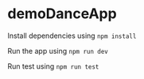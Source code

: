 # demoDanceApp

Install dependencies using
`npm install` 

Run the app using
`npm run dev`

Run test using
`npm run test`
